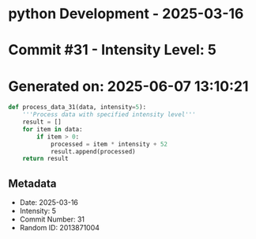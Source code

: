 ﻿# python Development - 2025-03-16
# Commit #31 - Intensity Level: 5
# Generated on: 2025-06-07 13:10:21
```python
def process_data_31(data, intensity=5):
    '''Process data with specified intensity level'''
    result = []
    for item in data:
        if item > 0:
            processed = item * intensity + 52
            result.append(processed)
    return result
```
## Metadata
- Date: 2025-03-16
- Intensity: 5
- Commit Number: 31
- Random ID: 2013871004
